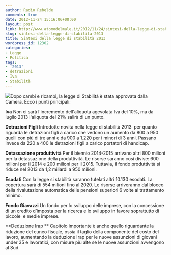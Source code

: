 ```yaml
---
author: Radio Rebelde
comments: true
date: 2012-11-24 15:16:06+00:00
layout: post
link: http://www.atomodelmale.it/2012/11/24/sintesi-della-legge-di-stabilita-2013/
slug: sintesi-della-legge-di-stabilita-2013
title: Sintesi della legge di stabilità 2013
wordpress_id: 12302
categories:
- Legge
- Politica
tags:
- '2013'
- detrazioni
- Iva
- Stabilità
---
```


[![](http://www.atomodelmale.it/wp-content/uploads/2012/11/legge-di-stabilità-2013-300x187.jpg)](http://www.atomodelmale.it/wp-content/uploads/2012/11/legge-di-stabilità-2013.jpg)Dopo cambi e ricambi, la legge di Stabilità è stata approvata dalla Camera. Ecco i punti principali:

**Iva**
Non ci sarà l'incremento dell'aliquota agevolata Iva del 10%, ma da luglio 2013 l'aliquota del 21% salirà di un punto.

**Detrazioni Figli**
Introdotte novità nella legge di stabilità 2013  per quanto riguarda le detrazioni figli a carico che vedono un aumento da 800 a 950 quelli con più di tre anni e da 900 a 1.220 per i minori di 3 anni. Passano invece da 220 a 400 le detrazioni figli a carico portatori di handicap.

**Detassazione produttività**
Per il biennio 2014-2015 arrivano altri 800 milioni per la detassazione della produttività. Le risorse saranno così divise: 600 milioni per il 2014 e 200 milioni per il 2015. Tuttavia, il fondo produttività si riduce nel 2013 da 1,2 miliardi a 950 milioni.

**Esodati**
Con la legge si stabilità saranno tutelati altri 10.130 esodati. La copertura sarà di 554 milioni fino al 2020. Le risorse arriveranno dal blocco della rivalutazione automatica delle pensioni superiori 6 volte al trattamento minimo.


**Fondo Giavazzi**
Un fondo per lo sviluppo delle imprese, con la concessione di un credito d’imposta per la ricerca e lo sviluppo in favore soprattutto di piccole  e medie imprese.

**Deduzione Irap **
Capitolo importante è anche quello riguardante la riduzione del cuneo fiscale, ossia il taglio della componente del costo del lavoro, aumentando la deduzione Irap per le nuove assunzioni di giovani under 35 e lavoratici, con misure più alte se le nuove assunzioni avvengono al Sud.
